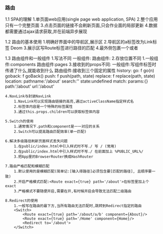 ### 路由
1.1 SPA的理解
    1.单页面web应用(single page web application, SPA)
    2.整个应用只有一个完整页面
    3.点击页面的链接不会刷新页面,只会作业面的局部更新
    4.数据都需要通过ajax请求获取,并在前端异步展现

1.2 路由的基本使用
    1.明确好界面中的导航区,展示区
    2.导航区的a标签改为Link标签
        <Link to='xxxxx'>Deom</Link>
    3.展示区写Route标签进行路径的匹配
        <Route path='/xxxx' component={Deom}/>
    4.<App>最外侧包裹一个<BrowserRouter>或者<HashRouter>

1.3 路由组件和一般组件
    1.写法不同
        一般组件: <Deom/>
        路由组件: <Route path='/deom' component={Deom}>
    2.存放位置不同
        1.一般组件:components
        路由组件:pages
    3.接收到的props不同:
        一般组件:写组件标签时传递了什么,就能收到什么
        路由组件:接收到三个固定的属性
            history:
                go: f go(n)
                goback: f goBack()
                push: f push(path, state)
                replace: f replace(path, state)
            location:
                pathname:'/about'
                search:''
                state:undefined
            match:
                params:{}
                path:'/about'
                url:'/about'

    4.NavLink与封装NavLink
        1.NavLink可以实现路由链接的高亮,通过activeClassName指定样式名
        2.标签体内容是一个特殊的标签属性
        3.通过this.props.children可以获取标签体内容

    5.Switch的使用
        1.通常情况下.path和component是一一对应的关系
        2.Switch可以提高路由匹配效率(单一匹配)

    6.解决多级路径刷新页面样式丢失问题
        1.在public/index.html中引入样式时不写./ 写 / (常用)
        2.在public/index.html中引入样式时不写./ 在前面加上 %PUBLIC_URL%/
        3.把App里的BrowserRouter换成HashRouter

    7.路由严格匹配和模糊匹配
        1.默认使用的是模糊匹配(简单记:[输入得路径]必须包含要[匹配的路径], 且顺序要一致)
        2.开启严格模式匹配:<Route exact={true} path='/about'>在标签里加上个exact
        3.严格模式不要随便开启,需要在开,有时候开启会导致无法匹配二级路由
    
    8.Redirect的使用
        1.一般写在路由的最下方,当所有路由无法匹配时,跳转到Redirect指定的路由
        <Switch>
            <Route exact={true} path='/about/a/b' component={About}/>
            <Route exact={true} path='/Home' component={Home}/>
            <Redirect to='/about'>
        </Switch>